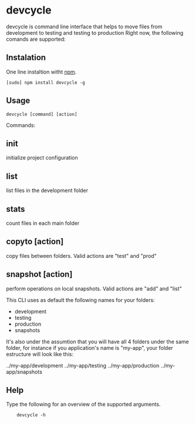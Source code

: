devcycle
========

devcycle is command line interface that helps to move files from development 
to testing and testing to production
Right now, the following comands are supported:


## Instalation

One line instaltion witht [npm](http://npmjs.org). 

	[sudo] npm install devcycle -g


## Usage

	devcycle [command] [action]
	
Commands: 

## init
initialize project configuration
    
## list
list files in the development folder
    
## stats
count files in each main folder
    
## copyto [action]
copy files between folders. Valid actions are "test" and "prod"
    
## snapshot [action]
perform operations on local snapshots. Valid actions are "add" and "list"

This CLI uses as default the following names for your folders:

* development
* testing
* production
* snapshots

It's also under the assumtion that you will have all 4 folders under the same 
folder, for instance if you application's name is "my-app", your folder estructure
will look like this:

../my-app/development
../my-app/testing
../my-app/production
../my-app/snapshots

## Help

Type the following for an overview of the supported arguments.

		devcycle -h


